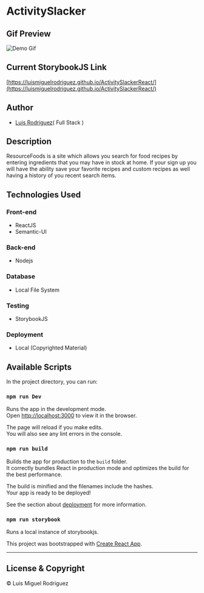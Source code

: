 
# ActivitySlacker

## Gif Preview

![Demo Gif](/images/ActivitySlackerReact.gif)

## Current StorybookJS Link
[https://luismiguelrodriguez.github.io/ActivitySlackerReact/](https://luismiguelrodriguez.github.io/ActivitySlackerReact/)


## Author
  - [Luis Rodriguez](https://github.com/LuisMiguelRodriguez)( Full Stack )


## Description
  ResourceFoods is a site which allows you search for food recipes by entering ingredients that you may have in stock at home. If your sign up
  you will have the ability save your favorite recipes and custom recipes as well having a history of you recent search items.

## Technologies Used

  ### Front-end  
  - ReactJS
  - Semantic-UI

  ### Back-end
  - Nodejs

  ### Database
  - Local File System

  ### Testing
  - StorybookJS

  ### Deployment
  - Local (Copyrighted Material)

## Available Scripts

In the project directory, you can run:

### `npm run Dev`

Runs the app in the development mode.<br>
Open [http://localhost:3000](http://localhost:3000) to view it in the browser.

The page will reload if you make edits.<br>
You will also see any lint errors in the console.


### `npm run build`

Builds the app for production to the `build` folder.<br>
It correctly bundles React in production mode and optimizes the build for the best performance.

The build is minified and the filenames include the hashes.<br>
Your app is ready to be deployed!

See the section about [deployment](https://facebook.github.io/create-react-app/docs/deployment) for more information.


### `npm run storybook`

Runs a local instance of storybookjs.


This project was bootstrapped with [Create React App](https://github.com/facebook/create-react-app).


---
## License & Copyright
© Luis Miguel Rodriguez 

